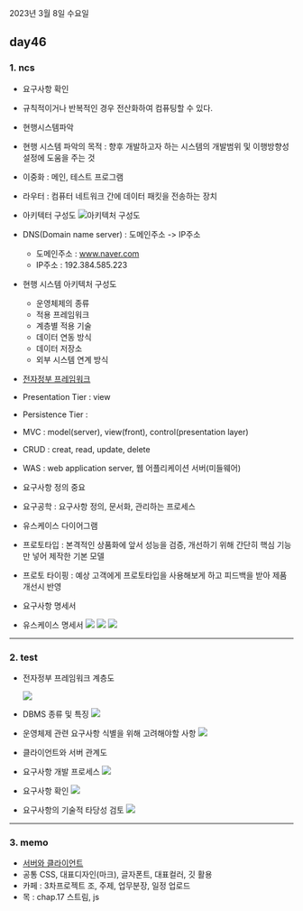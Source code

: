 2023년 3월 8일 수요일

## day46

### 1. ncs

- 요구사항 확인
- 규칙적이거나 반복적인 경우 전산화하여 컴퓨팅할 수 있다.
- 현행시스템파악
- 현행 시스템 파악의 목적 : 향후 개발하고자 하는 시스템의 개발범위 및 이행방향성 설정에 도움을 주는 것
- 이중화 : 메인, 테스트 프로그램
- 라우터 : 컴퓨터 네트워크 간에 데이터 패킷을 전송하는 장치
- 아키텍터 구성도
  ![아키텍처 구성도](https://images.edrawsoft.com/kr/articles/edrawmax/building/architecture-digram1.png)
- DNS(Domain name server) : 도메인주소 -> IP주소
  - 도메인주소 : www.naver.com
  - IP주소 : 192.384.585.223
- 현행 시스템 아키텍처 구성도

  - 운영체제의 종류
  - 적용 프레임워크
  - 계층별 적용 기술
  - 데이터 연동 방식
  - 데이터 저장소
  - 외부 시스템 연계 방식

- [전자정부 프레임워크](https://www.egovframe.go.kr/home/main.do)
- Presentation Tier : view
- Persistence Tier :
- MVC : model(server), view(front), control(presentation layer)
- CRUD : creat, read, update, delete
- WAS : web application server, 웹 어플리케이션 서버(미들웨어)
- 요구사항 정의 중요
- 요구공학 : 요구사항 정의, 문서화, 관리하는 프로세스
- 유스케이스 다이어그램
- 프로토타입 : 본격적인 상품화에 앞서 성능을 검증, 개선하기 위해 간단히 핵심 기능만 넣어 제작한 기본 모델
- 프로토 타이핑 : 예상 고객에게 프로토타입을 사용해보게 하고 피드백을 받아 제품 개선시 반영
- 요구사항 명세서
- 유스케이스 명세서
  ![](./유스케이스_모델_검증.png)
  ![](./분석_클래스의_스테레오_타입.png)
  ![](./분석클래스다이어그램예시.png)

---

### 2. test

- 전자정부 프레임워크 계층도

  ![](./전자정부프레임워크계층도.png)

- DBMS 종류 및 특징
  ![](./DBMS종류및특징.png)

- 운영체제 관련 요구사항 식별을 위해 고려해야할 사항
  ![](./운영체제요구사항식별.png)
- 클라이언트와 서버 관계도
- 요구사항 개발 프로세스
  ![](./요구사항개발프로세스.png)

- 요구사항 확인
  ![](./요구사항확인.png)
- 요구사항의 기술적 타당성 검토
  ![](./요구사항의기술적타당성검토.png)

---

### 3. memo

- [서버와 클라이언트](https://velog.io/@jennyfromdeblock/%ED%81%B4%EB%9D%BC%EC%9D%B4%EC%96%B8%ED%8A%B8%EC%99%80-%EC%84%9C%EB%B2%84-%EB%B9%A0%EB%A5%B4%EA%B2%8C-%EA%B0%9C%EB%85%90%EC%9E%A1%EA%B8%B0)
- 공통 CSS, 대표디자인(마크), 글자폰트, 대표컬러, 깃 활용
- 카페 : 3차프로젝트 조, 주제, 업무분장, 일정 업로드
- 목 : chap.17 스트림, js